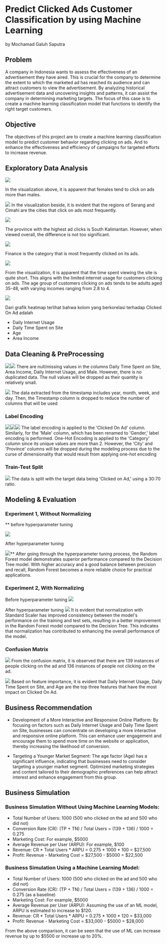 
# Predict Clicked Ads Customer Classification by using Machine Learning
by Mochamad Galuh Saputra

## Problem

A company in Indonesia wants to assess the effectiveness of an advertisement they have aired. This is crucial for the company to determine the extent to which the marketed ad has reached its audience and can attract customers to view the advertisement. By analyzing historical advertisement data and uncovering insights and patterns, it can assist the company in determining marketing targets. The focus of this case is to create a machine learning classification model that functions to identify the right target customers.

## Objective
The objectives of this project are to create a machine learning classification model to predict customer behavior regarding clicking on ads. And to enhance the effectiveness and efficiency of campaigns for targeted efforts to increase revenue.

## Exploratory Data Analysis

**![](https://lh7-us.googleusercontent.com/8o4ZVyr7WIZpdjRfq0cV9vamFfoJEzyjAkLWaKOuBQxOynDaFM33dPyYQLUcfqsp03i70kYCqP-OYMltwuC4ZShh2VqyMJPgqABJcHmX1EiKY6er5HjLBR1kaVS4AuIv7UePFZNrzEXogzfNfpOs5G6_xQ=s2048)**

In the visualization above, it is apparent that females tend to click on ads more than males.

**![](https://lh7-us.googleusercontent.com/X0r0CWGk6BkG3Hei4V4jqdnd8cig3AN88ksUHBXbfjP4x4R-rEkE8XUBoONGht92hutuJz0LF41sVErm6Z7f7lvULbsFDZuSbH4EvkpPe375arZPETUHFeikxDpI4blSPfhYznxbTjAdPgLQ6pOnjeC86w=s2048)**
In the visualization beside, it is evident that the regions of Serang and Cimahi are the cities that click on ads most frequently.

**![](https://lh7-us.googleusercontent.com/1wNsiF2q50c3DGSezO7rKeUgJ3Qtv9850QFlTBIsxhPd6vmEV5aPNVjul7aUj6QbO_a3EKf66mgEjBb0gl5MLZjg5hdDf38c5_HSmzbYZNsRYeiF9s3yhcXuxsclIfglYsxklNBW8Dml873W5gHqAaUopQ=s2048)**

The province with the highest ad clicks is South Kalimantan. However, when viewed overall, the difference is not too significant.

**![](https://lh7-us.googleusercontent.com/pSH5uGDsO7UPl0bbRKxvQR7YeRX3lNg-GTtcY-xi7Z4BsJvBnjPRyNt18s0cW2Zs8N6LDxBPf8gRlLVZzsaKCWF5yTH31g6dMJg1ujWJYDFRC-YgUEEK5_EO4BJ94sUIxmsodYHWJqr8yb9gLOe1_LnIFQ=s2048)**

Finance is the category that is most frequently clicked on its ads.

**![](https://lh7-us.googleusercontent.com/B--QG235efiVk5_su0-vZgp3aSi9_cSLl1h37jd6ocQteX8G2QYZXemixEA5BvaehkIAKzqH52qUW_NwcMVA8vO92mIuKUbBuNy1rdjMcVqV2PbFzNfNPy727Co58ffDRlkavIxf5zfJV_E4yQcwtj9TSw=s2048)**

From the visualization, it is apparent that the time spent viewing the site is quite short. This aligns with the limited internet usage for customers clicking on ads. The age group of customers clicking on ads tends to be adults aged 35-48, with varying incomes ranging from 2.8 to 4.

**![](https://lh7-us.googleusercontent.com/eb_p2PsoA62oBPVK-DXJJUzQGVKPEFosSdSl-vIrGj1kQO9nhKX0msWACoRfwarofPE6FxoyEhPqDD74ThL7nwHbODx9oJ7c4M5Qd3K7_jDM97XF1ZGyESpJQGTpPZxOf2Mj33ZtkKg48Y0WaAOhSUX8jQ=s2048)**

Dari grafik heatmap terlihat bahwa kolom yang berkorelasi terhadap Clicked On Ad adalah
-   Daily Internet Usage
-   Daily Time Spent on Site
-   Age
-   Area Income

## Data Cleaning & PreProcessing
**![](https://lh7-us.googleusercontent.com/hrqPCIjoQGl3AtlhGN2JP7_oSfzYzS_JKSd2Irmv1MKGFRg-y2I1w3_yA-rJX6yNrcTp7MvhAGbLEyZr9WtFi2b-_e0hhQJJIsnbcgKfyiFcymgIuqtIVNlzqxHlfE386Mfi1Bm034CLlJyNRd_uWfJmbQ=s2048)![](https://lh7-us.googleusercontent.com/oUDyENPgirGH9LHnQLIk3-CKL41rsD7qBMIGqXrN4R2WSbXvyxFIT0psbS4-xgJy_WvxW_8v27V7kIuA3MNSaHeEnpMOqDNktYbJ-uqYXnqR9afmdnihv2oyfzRi_fdeAW510btaA_7Mw1Uc82iYScYswg=s2048)**
There are null/missing values in the columns Daily Time Spent on Site, Area Income, Daily Internet Usage, and Male. However, there is no duplicated data. The null values will be dropped as their quantity is relatively small.

**![](https://lh7-us.googleusercontent.com/hERn0Qn8YoTu7XoBih0yt5RPVsVC3DgvfvwoByFVmyCY7Ee240omAyZ11VIAgwHqCpPWSz7Tn8TyWTXmRMelSmJMEKRgVjOcJ4mcpxTWKM-jjZsupf3OpHuXi19m8q27NJ7qymRqgmzqKhc23f-3IzpY6g=s2048)**
The data extracted from the timestamp includes year, month, week, and day. Then, the Timestamp column is dropped to reduce the number of columns that will be used

### Label Encoding
**![](https://lh7-us.googleusercontent.com/8582-6fGzNR7T-8QuJ73WDQUXI1V7GFHiO1o2x7EMBCGBVchkTINdM7ULjlx4cSfKdh0O9X_MG61eqO6vBzxi8nZATyhAgZMu6PGbUerZdfy0lDkt0DCVhRM-o8pecKAkUUTgtNo-CV-I_E4V36_aJJpEQ=s2048)![](https://lh7-us.googleusercontent.com/2DJcQfUQSv4VAy8hYN6H94Z4uWIlY8V_Ou8z6Kec2skuYeolex5iZHha6adre26cS4zUIwu9VxWQ981HukjtfuxK58MYxyvK6n_B1AH2Klgg2ThNTjpd2ArP98Y97MSLAPYj6QE3rioYpX235632ikRKAw=s2048)![](https://lh7-us.googleusercontent.com/CoYE-CqZAjtCNR59dvkLmcm9pBr-WcMcnQgAFAkYpcUpVrIvqlzKDpJd_lpP4dKv1q3kAQL_AGmkP-1sOzIUPE7VeZXcJpYB-bAOaK-dQ86z9YEKx1iOJzZosK8f1WI5PkQ31TTuttbaYZojh8FPPt3USQ=s2048)**
The label encoding is applied to the 'Clicked On Ad' column. Similarly, for the 'Male' column, which has been renamed to 'Gender,' label encoding is performed. One-Hot Encoding is applied to the 'Category' column since its unique values are more than 2. However, the 'City' and 'Province' columns will be dropped during the modeling process due to the curse of dimensionality that would result from applying one-hot encoding

### Train-Test Split
**![](https://lh7-us.googleusercontent.com/Vk2WFLaezC0KzmKPPeoUZshK5ddrbooc1DnihmYfgEFLA-tZevDeY0dJMTn7zBXOgkOqMIisJDmbqJzoJw7Avcjwj8MTFmKkD6ZLS3p3fvh_ictyM--rDyqgeVXzV7TMk0zBTOuWy_AuVA8DH9Fp4eaP-Q=s2048)**
The data is split with the target data being 'Clicked on Ad,' using a 30:70 ratio.

## Modeling & Evaluation
### Experiment 1, Without Normalizing
**
before hyperparameter tuning

![](https://lh7-us.googleusercontent.com/QnjIG3tbFiraabzPFuQjTLFkXpeDSngynEqukwCyc3nOFeBD40y0c-7j5f-pFlEIajBGwXmQyA_Gzw9vJwDgrKvgFc8MtddwFK8pHGJcOxkwBMK2noZDuzKMHVA_HxnpsCSJY-FlVS3I3QtIO-decB8VDg=s2048)

After hyperparameter tuning

![](https://lh7-us.googleusercontent.com/g9J2PEtwU9S7meTMCL1mJYMy9dJpmyYULbUzHEo2KEWhmiSIW91O_W5_zdJ3HmuB4KmhldlUE62Wxpd4ZMwyXIbA5leYgCzLbl_VAAijM1HiS_AWfijPhpuWl6v3u-tNYwG0wrGvn_a0SaW49cflshGNlw=s2048)**
After going through the hyperparameter tuning process, the Random Forest model demonstrates superior performance compared to the Decision Tree model. With higher accuracy and a good balance between precision and recall, Random Forest becomes a more reliable choice for practical applications.

### Experiment 2, With Normalizing
Before hyperparameter tuning
**![](https://lh7-us.googleusercontent.com/F33xmhrTMxYjoGjxogV1tObQcZ2se5gEtp6KgcTRTXu53qYSFk67cQfKjjnrp63fjbem36g6cnwZYWAU7EGk-1rq1mNlPfEBVEIWzoxC6ZBvk2QWD1ZPzuHafoxyDXewssUlWb0aKdw2kEb2bORXew0R1w=s2048)**

After hyperparameter tuning
**![](https://lh7-us.googleusercontent.com/vxCvUDrjv_207IUTtJfnuDkuW7dX-YU-RsbOqh03dvdmgCaWshz8AZ6nBHY6qdjHUF6UZTmB0MhkHlfH_iOWxdduRArIff6dD1J3vyCVr70fyCIOuNSqcwRmz9yu81w3h3H8uAaf9I5kdKujKTkEuI9Jsw=s2048)**
It is evident that normalization with Standard Scaler has improved consistency between the model's performance on the training and test sets, resulting in a better improvement in the Random Forest model compared to the Decision Tree. This indicates that normalization has contributed to enhancing the overall performance of the model.

### Confusion Matrix
**![](https://lh7-us.googleusercontent.com/kBHQTElqbRN-UOi7rw7izaN_iuYUT2bWlv_S2OfvxazafWG2SBv2ZgfeBbDy6tiPPWPtjH1xrsTmUfE5tthaiWbuV_wGqmnla08pgdtVQIrnsXU3P7zNRrT9alAxMpQ5fxAtPQxGkgWcAXmzlqkEQEsS1w=s2048)**
From the confusion matrix, it is observed that there are 139 instances of people clicking on the ad and 136 instances of people not clicking on the ad.

**![](https://lh7-us.googleusercontent.com/Kx1r_tEjJ2QvtWmBKxn4wexvjH6LtxltwKxsvaZfy2mvd6KnuodkN0odmDXIWobAM3BZtPW389ZEDYrJd-LSrayDi09ZppxQG5aHcDUYbtE-2tgK8NtcXu0Cv_OZkSxfEzv-znZCqVn1Gnz36PF6p224dQ=s2048)**
Based on feature importance, it is evident that Daily Internet Usage, Daily Time Spent on Site, and Age are the top three features that have the most impact on Clicked On Ad.

## Business Recommendation
- Development of a More Interactive and Responsive Online Platform: 
By focusing on factors such as Daily Internet Usage and Daily Time Spent on Site, businesses can concentrate on developing a more interactive and responsive online platform. This can enhance user engagement and encourage them to spend more time on the website or application, thereby increasing the likelihood of conversion.

- Targeting a Younger Market Segment: 
The age factor (Age) has a significant influence, indicating that businesses need to consider targeting a younger market segment. Optimized marketing strategies and content tailored to their demographic preferences can help attract interest and enhance engagement from this group.

## Business Simulation

### Business Simulation Without Using Machine Learning Models:
- Total Number of Users: 1000 (500 who clicked on the ad and 500 who did not)
- Conversion Rate (CR): (TP + TN) / Total Users = (139 + 136) / 1000 = 0.275
- Marketing Cost: For example, $5000
- Average Revenue per User (ARPU): For example, $100
- Revenue: CR * Total Users * ARPU = 0.275 * 1000 * 100 = $27,500
- Profit: Revenue - Marketing Cost = $27,500 - $5000 = $22,500

### Business Simulation Using a Machine Learning Model:
- Total Number of Users: 1000 (500 who clicked on the ad and 500 who did not)
- Conversion Rate (CR): (TP + TN) / Total Users = (139 + 136) / 1000 = 0.275 (as a baseline)
- Marketing Cost: For example, $5000
- Average Revenue per User (ARPU): Assuming the use of an ML model, ARPU is estimated to increase to $120.
- Revenue: CR * Total Users * ARPU = 0.275 * 1000 * 120 = $33,000
- Profit: Revenue - Marketing Cost = $33,000 - $5000 = $28,000

From the above comparison, it can be seen that the use of ML can increase revenue by up to $5500 or increase up to 20%.
